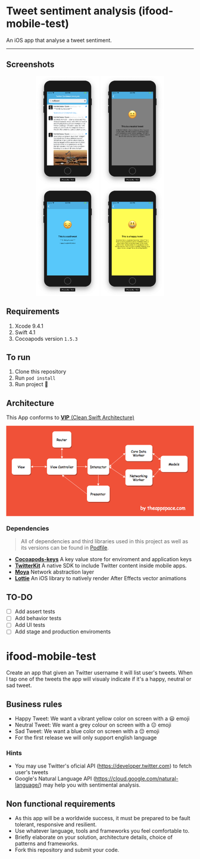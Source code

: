 # Tweet sentiment analysis (ifood-mobile-test)


An iOS app that analyse a tweet sentiment.

---

## Screenshots

<p align="center">
  <img src=".github/feed.png" align="center" width=170>
  <img src=".github/neutral.png" align="center" width=170>
  <img src=".github/sad.png" align="center" width=170>
  <img src=".github/happy.png" align="center" width=170>
</p>

## Requirements

1. Xcode 9.4.1
2. Swift 4.1
3. Cocoapods version `1.5.3`

## To run
1. Clone this repository
2. Run `pod install`
3. Run project 🚀

## Architecture

This App conforms to [**VIP** (Clean Swift Architecture)](https://hackernoon.com/introducing-clean-swift-architecture-vip-770a639ad7bf)

<p align="center">
  <img src=".github/VIP.png" align="center">
</p>

### Dependencies
> All of dependencies and third libraries used in this project as well as its versions can be found in [Podfile](https://github.com/rafaelhziliao/ifood-mobile-test/blob/master/ifood-devtest/Podfile).

* [**Cocoapods-keys**](https://github.com/orta/cocoapods-keys) A key value store for enviroment and application keys
* [**TwitterKit**](https://github.com/twitter/twitter-kit-ios) A native SDK to include Twitter content inside mobile apps.
* [**Moya**](https://github.com/Moya/Moya) Network abstraction layer
* [**Lottie**](https://github.com/airbnb/lottie-ios) An iOS library to natively render After Effects vector animations

## TO-DO

* [ ] Add assert tests
* [ ] Add behavior tests
* [ ] Add UI tests
* [ ] Add stage and production enviroments

# ifood-mobile-test
Create an app that given an Twitter username it will list user's tweets. When I tap one of the tweets the app will visualy indicate if it's a happy, neutral or sad tweet.

## Business rules
* Happy Tweet: We want a vibrant yellow color on screen with a 😃 emoji
* Neutral Tweet: We want a grey colour on screen with a 😐 emoji
* Sad Tweet: We want a blue color on screen with a 😔 emoji
* For the first release we will only support english language

### Hints
* You may use Twitter's oficial API (https://developer.twitter.com) to fetch user's tweets 
* Google's Natural Language API (https://cloud.google.com/natural-language/) may help you with sentimental analysis.

## Non functional requirements
* As this app will be a worldwide success, it must be prepared to be fault tolerant, responsive and resilient.
* Use whatever language, tools and frameworks you feel comfortable to.
* Briefly elaborate on your solution, architecture details, choice of patterns and frameworks.
* Fork this repository and submit your code.

